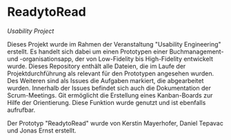 # ReadytoRead
*Usability Project*

Dieses Projekt wurde im Rahmen der Veranstaltung "Usability Engineering" erstellt. Es handelt sich dabei um einen Prototypen einer Buchmanagement- und -organisationsapp, der von Low-Fidelity bis High-Fidelity entwickelt wurde.
Dieses Repository enthält alle Dateien, die im Laufe der Projektdurchführung als relevant für den Prototypen angesehen wurden. Des Weiteren sind als Issues die Aufgaben markiert, die abgearbeitet wurden. Innerhalb der Issues befindet sich auch die Dokumentation der Scrum-Meetings. Git ermöglicht die Erstellung eines Kanban-Boards zur Hilfe der Orientierung. Diese Funktion wurde genutzt und ist ebenfalls aufrufbar. 

Der Prototyp "ReadytoRead" wurde von Kerstin Mayerhofer, Daniel Tepavac und Jonas Ernst erstellt. 
